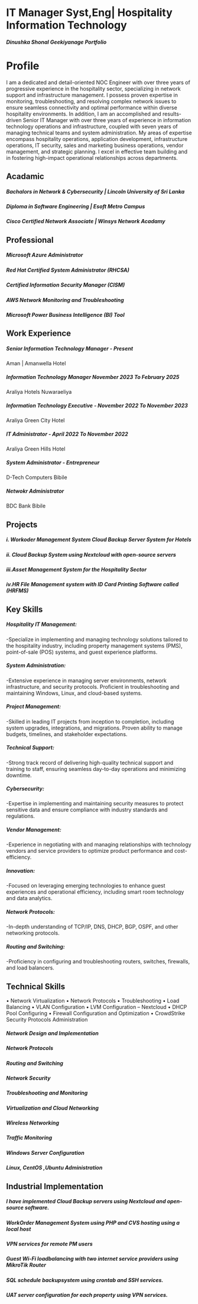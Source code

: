 # IT Manager Syst,Eng| Hospitality Information Technology 
##### Dinushka Shonal Geekiyanage Portfolio
# Profile
I am a dedicated and detail-oriented NOC Engineer with over three years of progressive experience in the hospitality sector, specializing in network support and infrastructure management. I possess proven expertise in monitoring, troubleshooting, and resolving complex network issues to ensure seamless connectivity and optimal performance within diverse hospitality environments.
In addition, I am an accomplished and results-driven Senior IT Manager with over three years of experience in information technology operations and infrastructure, coupled with seven years of managing technical teams and system administration. My areas of expertise encompass hospitality operations, application development, infrastructure operations, IT security, sales and marketing business operations, vendor management, and strategic planning. I excel in effective team building and in fostering high-impact operational relationships across departments.

## Acadamic
##### Bachalors in Network & Cybersecurity | Lincoln University of Sri Lanka
##### Diploma in Software Engineering | Esoft Metro Campus
##### Cisco Certified Network Associate | Winsys Network Acadamy

## Professional
##### Microsoft Azure Administrator 
##### Red Hat Certified System Administrator (RHCSA) 
##### Certified Information Security Manager (CISM)
##### AWS Network Monitoring and Troubleshooting
##### Microsoft Power Business Intelligence (BI) Tool

## Work Experience
##### Senior Information Technology Manager - Present 
Aman | Amanwella Hotel 
##### Information Technology Manager November 2023 To February 2025
Araliya Hotels Nuwaraeliya
##### Information Technology Executive - November 2022 To November 2023
Araliya Green City Hotel 
##### IT Administrator - April 2022 To November 2022
Araliya Green Hills Hotel 
##### System Administrator - Entrepreneur
D-Tech Computers Bibile
##### Netwokr Administrator
BDC Bank Bibile


## Projects
##### i. Workoder Management System Cloud Backup Server System for Hotels 
##### ii. Cloud Backup System using Nextcloud with open-source servers
##### iii.Asset Management System for the Hospitality Sector
##### iv.HR File Management system with ID Card Printing Software called (HRFMS)

## Key Skills

##### Hospitality IT Management:
-Specialize in implementing and managing technology solutions tailored to the hospitality industry, including property management systems (PMS), point-of-sale (POS) systems, and guest experience platforms.
##### System Administration:
-Extensive experience in managing server environments, network infrastructure, and security protocols. Proficient in troubleshooting and maintaining Windows, Linux, and cloud-based systems.
##### Project Management:
-Skilled in leading IT projects from inception to completion, including system upgrades, integrations, and migrations. Proven ability to manage budgets, timelines, and stakeholder expectations.
##### Technical Support:
-Strong track record of delivering high-quality technical support and training to staff, ensuring seamless day-to-day operations and minimizing downtime.
##### Cybersecurity:
-Expertise in implementing and maintaining security measures to protect sensitive data and ensure compliance with industry standards and regulations.
##### Vendor Management:
-Experience in negotiating with and managing relationships with technology vendors and service providers to optimize product performance and cost-efficiency.
##### Innovation:
-Focused on leveraging emerging technologies to enhance guest experiences and operational efficiency, including smart room technology and data analytics.
##### Network Protocols:
-In-depth understanding of TCP/IP, DNS, DHCP, BGP, OSPF, and other networking protocols.
##### Routing and Switching:
-Proficiency in configuring and troubleshooting routers, switches, firewalls, and load balancers.

## Technical Skills
•	Network Virtualization
•	Network Protocols
•	Troubleshooting
•	Load Balancing
•	VLAN Configuration
•	LVM Configuration – Nextcloud
•	DHCP Pool Configuring
•	Firewall Configuration and Optimization
•	CrowdStrike Security Protocols Administration
#####  Network Design and Implementation
#####  Network Protocols
#####  Routing and Switching
#####  Network Security
#####  Troubleshooting and Monitoring
#####  Virtualization and Cloud Networking
#####  Wireless Networking
#####  Traffic Monitoring
#####  Windows Server Configuration
#####  Linux, CentOS ,Ubuntu Administration

## Industrial Implementation

#####   I have implemented Cloud Backup servers using Nextcloud and open-source software.
#####   WorkOrder Management System using PHP and CVS hosting using a local host
#####   VPN services for remote PM users
#####   Guest Wi-Fi loadbalancing with two internet service providers using MikroTik Router
#####   SQL schedule backupsystem using crontab and SSH services.
#####   UAT server configuration for each property using VPN services.

